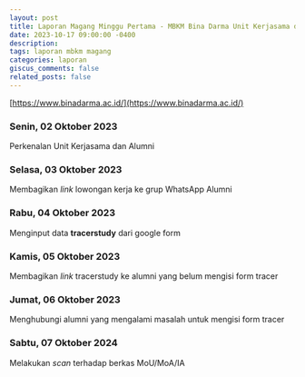 ```yaml
---
layout: post
title: Laporan Magang Minggu Pertama - MBKM Bina Darma Unit Kerjasama dan Alumni
date: 2023-10-17 09:00:00 -0400
description: 
tags: laporan mbkm magang
categories: laporan
giscus_comments: false
related_posts: false
---
```

[https://www.binadarma.ac.id/](https://www.binadarma.ac.id/)
### Senin, 02 Oktober 2023
Perkenalan Unit Kerjasama dan Alumni
### Selasa, 03 Oktober 2023
Membagikan _link_ lowongan kerja ke grup WhatsApp Alumni
### Rabu, 04 Oktober 2023
Menginput data __tracerstudy__ dari google form
### Kamis, 05 Oktober 2023
Membagikan _link_ tracerstudy ke alumni yang belum mengisi form tracer
### Jumat, 06 Oktober 2023
Menghubungi alumni yang mengalami masalah untuk mengisi form tracer
### Sabtu, 07 Oktober 2024
Melakukan _scan_ terhadap berkas MoU/MoA/IA
